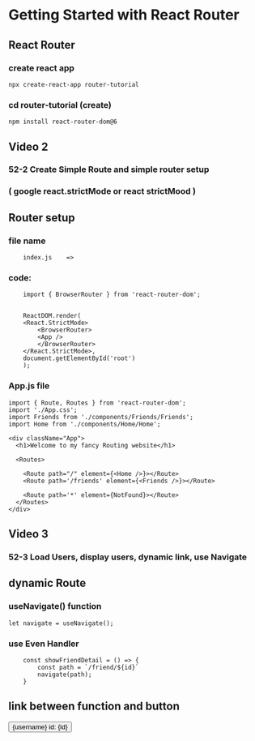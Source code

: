 # Getting Started with React Router

## React Router
### create react app
    npx create-react-app router-tutorial

### cd router-tutorial (create) 
    npm install react-router-dom@6

## Video 2
###    52-2 Create Simple Route and simple router setup

### ( google react.strictMode or react strictMood )


##   Router setup

### file name
        index.js    => 

### code:       
        import { BrowserRouter } from 'react-router-dom';
        
        
        ReactDOM.render(
        <React.StrictMode>
            <BrowserRouter>
            <App />
            </BrowserRouter>
        </React.StrictMode>,
        document.getElementById('root')
        );

### App.js  file

    import { Route, Routes } from 'react-router-dom';
    import './App.css';
    import Friends from './components/Friends/Friends';
    import Home from './components/Home/Home';
<!-- ---------------------------- -->

    <div className="App">
      <h1>Welcome to my fancy Routing website</h1>
      
<!-- every routes has a single route -->

      <Routes>
<!-------------- Route path = "path name"  element ={<component name/>}></Route> ------>
        <Route path="/" element={<Home />}></Route>
        <Route path='/friends' element={<Friends />}></Route>


<!-- -----this last position . when match not any link then this path work.  -->
        <Route path='*' element={NotFound}></Route>
      </Routes>
    </div>
 
## Video 3
### 52-3 Load Users, display users, dynamic link, use Navigate

## dynamic Route 

###  useNavigate() function
    let navigate = useNavigate();
 
### use Even Handler 
        const showFriendDetail = () => {
            const path = `/friend/${id}`
            navigate(path);
        }

## link between function and button 
<button onClick={showFriendDetail}>{username} id: {id}</button>

